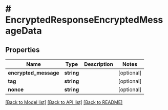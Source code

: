 # # EncryptedResponseEncryptedMessageData

## Properties

Name | Type | Description | Notes
------------ | ------------- | ------------- | -------------
**encrypted_message** | **string** |  | [optional]
**tag** | **string** |  | [optional]
**nonce** | **string** |  | [optional]

[[Back to Model list]](../../README.md#models) [[Back to API list]](../../README.md#endpoints) [[Back to README]](../../README.md)

